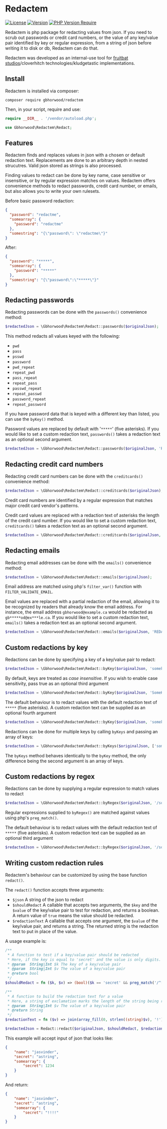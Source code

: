 # Redactem
[![License](http://poser.pugx.org/gbhorwood/redactem/license)](https://packagist.org/packages/gbhorwood/redactem)
[![Version](http://poser.pugx.org/gbhorwood/redactem/version)](https://packagist.org/packages/gbhorwood/redactem)
[![PHP Version Require](http://poser.pugx.org/gbhorwood/redactem/require/php)](https://packagist.org/packages/gbhorwood/redactem)


Redactem is php package for redacting values from json. If you need to scrub out passwords or credit card numbers, or the value of any key/value pair identified by key or regular expression, from a string of json before writing it to disk or db, Redactem can do that.

Redactem was developed as an internal-use tool for [fruitbat studios](https://fruitbat.studio)/cloverhitch technologies/kludgetastic implementations.

## Install
Redactem is installed via composer:

```shell
composer require gbhorwood/redactem
```

Then, in your script, require and use:

```php
require __DIR__ . '/vendor/autoload.php';

use Gbhorwood\Redactem\Redact;
```

## Features
Redactem finds and replaces values in json with a chosen or default redaction text. Replacements are done to an arbitrary depth in nested strucutres. Valid json stored as strings is also processed.

Finding values to redact can be done by key name, case sensitive or insensitive, or by regular expression matches on values. Redactem offers convenience methods to redact passwords, credit card number, or emails, but also allows you to write your own rulesets.

Before basic password redaction:
```json
{
  "password": "redactme",
  "somearray": {
    "password": "redactme"
  },
  "somestring": "{\"password\": \"redactme\"}"
}
```

After:
```json
{
  "password": "*****",
  "somearray": {
    "password": "*****"
  },
  "somestring": "{\"password\":\"*****\"}"
}
```

## Redacting passwords
Redacting passwords can be done with the `passwords()` convenience method:

```php
$redactedJson = \Gbhorwood\Redactem\Redact::passwords($originalJson);
```

This method redacts all values keyed with the following:

* `pwd`
* `pass`
* `psswd`
* `password`
* `pwd_repeat`
* `repeat_pwd`
* `pass_repeat`
* `repeat_pass`
* `passwd_repeat`
* `repeat_passwd`
* `password_repeat`
* `repeat_password`

If you have password data that is keyed with a different key than listed, you can use the `byKey()` method.

Password values are replaced by default with '`*****`' (five asterisks). If you would like to set a custom redaction text, `passwords()` takes a redaction text as an optional second argument.

```php
$redactedJson = \Gbhorwood\Redactem\Redact::passwords($originalJson, 'REDACTED');
```

## Redacting credit card numbers
Redacting credit card numbers can be done with the `creditcards()` convenience method:

```php
$redactedJson = \Gbhorwood\Redactem\Redact::creditcards($originalJson);
```

Credit card numbers are identified by a regular expression that matches major credit card vendor's patterns. 

Credit card values are replaced with a redaction text of asterisks the length of the credit card number.  If you would like to set a custom redaction text, `creditcards()` takes a redaction text as an optional second argument.

```php
$redactedJson = \Gbhorwood\Redactem\Redact::creditcards($originalJson, 'REDACTED');
```

## Redacting emails
Redacting email addresses can be done with the `emails()` convenience method:

```php
$redactedJson = \Gbhorwood\Redactem\Redact::emails($originalJson);
```

Email address are matched using php's `filter_var()` function with `FILTER_VALIDATE_EMAIL`.

Email values are replaced with a partial redaction of the email, allowing it to be recognized by readers that already know the email address. For instance, the email address `gbhorwood@example.ca` would be redacted as `gb*****od@ex***le.ca`. If you would like to set a custom redaction text, `emails()` takes a redaction text as an optional second argument.

```php
$redactedJson = \Gbhorwood\Redactem\Redact::emails($originalJson, 'REDACTED');
```

## Custom redactions by key
Redactions can be done by specifying a key of a key/value pair to redact:

```php
$redactedJson = \Gbhorwood\Redactem\Redact::byKey($originalJson, 'somekey');
```

By default, keys are treated as _case insensitive_. If you wish to enable case sensitivity, pass true as an optional third argument

```php
$redactedJson = \Gbhorwood\Redactem\Redact::byKey($originalJson, 'SomeKey', true);
```

The default behaviour is to redact values with the default redaction text of `*****` (five asterisks). A custom redaction text can be supplied as an optional fourth argument

```php
$redactedJson = \Gbhorwood\Redactem\Redact::byKey($originalJson, 'somekey', true, 'REDACTED');
```

Redactions can be done for multiple keys by calling `byKeys` and passing an array of keys:

```php
$redactedJson = \Gbhorwood\Redactem\Redact::byKeys($originalJson, ['somekey', 'otherkey'], true, 'REDACTED');
```

The `byKeys` method behaves identically to the `byKey` method, the only difference being the second argument is an array of keys.

## Custom redactions by regex
Redactions can be done by supplying a regular expression to match values to redact

```php
$redactedJson = \Gbhorwood\Redactem\Redact::byRegex($originalJson, '/someregex/');
```

Regular expressions supplied to `byRegex()` are matched against values using php's `preg_match()`.

The default behaviour is to redact values with the default redaction text of `*****` (five asterisks). A custom redaction text can be supplied as an optional third argument

```php
$redactedJson = \Gbhorwood\Redactem\Redact::byRegex($originalJson, '/someregex/', 'REDACTED');
```

## Writing custom redaction rules
Redactem's behaviour can be customized by using the base function `redact()`.

The `redact()` function accepts three arguments:

* `$json` A string of the json to redact
* `$shouldRedact` A callable that accepts two arguments, the `$key` and the `$value` of the key/value pair to test for redaction, and returns a boolean. A return value of `true` means the value should be redacted.
* `$redactionText` A callable that accepts one argument, the `$value` of the key/value pair, and returns a string. The returned string is the redaction text to put in place of the value.

A usage example is:

```php
/**
 * A function to test if a key/value pair should be redacted
 * Here, if the key is equal to 'secret' and the value is only digits.
 * @param  String|Int $k The key of a key/value pair
 * @param  String|Int $v The value of a key/value pair
 * @return bool
 */
$shouldRedact = fn ($k, $v) => (bool)($k == 'secret' && preg_match('/^[0-9]*$/', (string)$v));

/**
 * A function to build the redaction text for a value
 * Here, a string of exclamation marks the length of the string being redacted
 * @param  String|Int $v The value of a key/value pair
 * @return String
 */
$redactionText = fn ($v) => join(array_fill(0, strlen((string)$v), '!'));

$redactedJson = Redact::redact($originalJson, $shouldRedact, $redactionText);
```

This example will accept input of json that looks like:

```json
{
    "name": "jasvinder",
    "secret": "astring",
    "somearray": {
        "secret": 1234
    }
}
```

And return:

```json
{
    "name": "jasvinder",
    "secret": "astring",
    "somearray": {
        "secret": "!!!!"
    }
}
```
